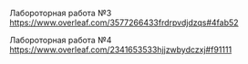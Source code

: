Лабороторная работа №3
https://www.overleaf.com/3577266433frdrpvdjdzqs#4fab52

Лабороторная работа №4
https://www.overleaf.com/2341653533hjjzwbydczxj#f91111
